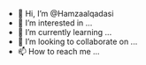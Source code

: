 - 👋 Hi, I’m @Hamzaalqadasi
- 👀 I’m interested in ...
- 🌱 I’m currently learning ...
- 💞️ I’m looking to collaborate on ...
- 📫 How to reach me ...

<!---
Hamzaalqadasi/Hamzaalqadasi is a ✨ special ✨ repository because its `README.md` (this file) appears on your GitHub profile.
You can click the Preview link to take a look at your changes.
--->
